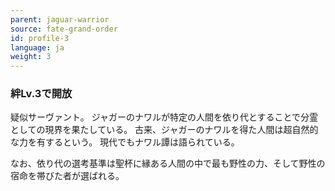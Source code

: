 ```yaml
---
parent: jaguar-warrior
source: fate-grand-order
id: profile-3
language: ja
weight: 3
---
```


### 絆Lv.3で開放

疑似サーヴァント。
ジャガーのナワルが特定の人間を依り代とすることで分霊としての現界を果たしている。
古来、ジャガーのナワルを得た人間は超自然的な力を有するという。
現代でもナワル譚は語られている。

なお、依り代の選考基準は聖杯に縁ある人間の中で最も野性の力、そして野性の宿命を帯びた者が選ばれる。
